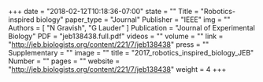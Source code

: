 +++
date = "2018-02-12T10:18:36-07:00"
state = ""
Title = "Robotics-inspired biology"
paper_type = "Journal"
Publisher = "IEEE"
img = ""
Authors = [
	"N Gravish",
	"G Lauder"
	]
Publication = "Journal of Experimental Biology"
PDF = "jeb138438.full.pdf"
videos = ""
volume = ""
link = "http://jeb.biologists.org/content/221/7/jeb138438"
press = ""
Supplementary = ""
image = ""
title = "2017_robotics_inspired_biology_JEB"
Number = ""
pages = ""
website = "http://jeb.biologists.org/content/221/7/jeb138438"
weight = 4
+++

